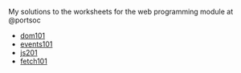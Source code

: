 My solutions to the worksheets for the web programming module at @portsoc

- [dom101](https://github.com/portsoc/dom101)
- [events101](https://github.com/portsoc/events101)
- [js201](https://github.com/portsoc/js201)
- [fetch101](https://github.com/portsoc/fetch101)